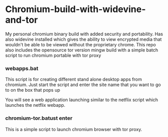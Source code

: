 # Chromium-build-with-widevine-and-tor
My personal chromium binary build with added security and portability. Has also widevine 
installed which gives the ability to view encrypted media that wouldn't be able to be viewed without the proprietary  chrome.
This repo also includes the opensource tor version mingw build with a simple batch script to run chromium portable with tor proxy

### webapps.bat
This script is for creating different stand alone desktop apps from chromium.  Just start the script and  enter the site name that you want to go to on the box that pops up <br>

You will see a web application launching similar to  the netflix script which launches the netflix webapp.
### chromium-tor.batust enter
This is a simple script to launch chromium browser with tor proxy.

